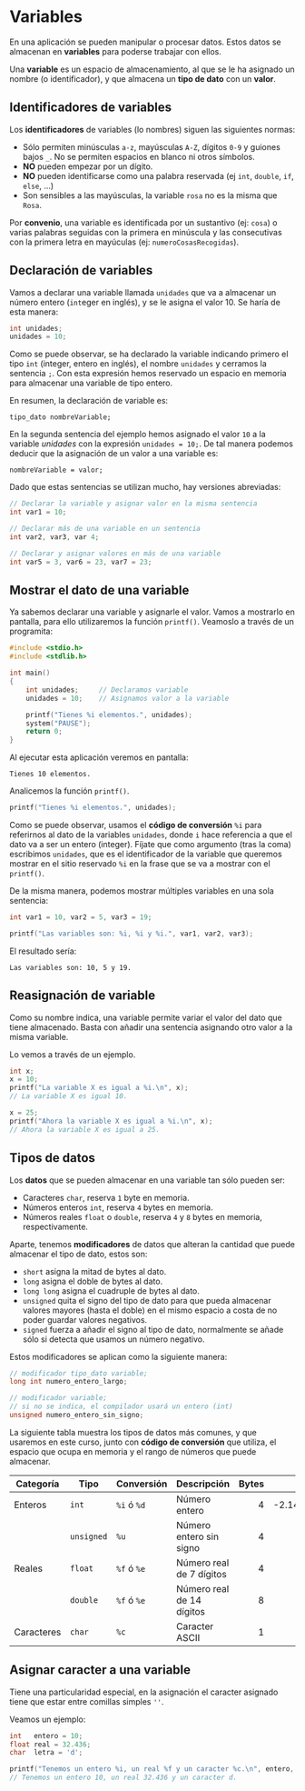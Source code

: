 # Variables

En una aplicación se pueden manipular o procesar datos. Estos datos se almacenan en **variables** para poderse trabajar con ellos.

Una **variable** es un espacio de almacenamiento, al que se le ha asignado un nombre (o identificador), y que almacena un **tipo de dato** con un **valor**.

## Identificadores de variables

Los **identificadores** de variables (lo nombres) siguen las siguientes normas:

- Sólo permiten minúsculas `a-z`, mayúsculas `A-Z`, dígitos `0-9` y guiones bajos `_`. No se permiten espacios en blanco ni otros símbolos.
- **NO** pueden empezar por un dígito.
- **NO** pueden identificarse como una palabra reservada (ej `int`, `double`, `if`, `else`, ...)
- Son sensibles a las mayúsculas, la variable `rosa` no es la misma que `Rosa`.

Por **convenio**, una variable es identificada por un sustantivo (ej: `cosa`) o varias palabras seguidas con la primera en minúscula y las consecutivas con la primera letra en mayúculas (ej: `numeroCosasRecogidas`).


## Declaración de variables

Vamos a declarar una variable llamada `unidades` que va a almacenar un número entero (`int`eger en inglés), y se le asigna el valor 10. Se haría de esta manera:

```c
int unidades;
unidades = 10;
```

Como se puede observar, se ha declarado la variable indicando primero el tipo `int` (integer, entero en inglés), el nombre `unidades` y cerramos la sentencia `;`. Con esta expresión hemos reservado un espacio en memoria para almacenar una variable de tipo entero.

En resumen, la declaración de variable es:

```
tipo_dato nombreVariable;
```

En la segunda sentencia del ejemplo hemos asignado el valor `10` a la variable *unidades* con la expresión `unidades = 10;`. De tal manera podemos deducir que la asignación de un valor a una variable es:

```
nombreVariable = valor;
```

Dado que estas sentencias se utilizan mucho, hay versiones abreviadas:

```c
// Declarar la variable y asignar valor en la misma sentencia
int var1 = 10;

// Declarar más de una variable en un sentencia
int var2, var3, var 4;

// Declarar y asignar valores en más de una variable
int var5 = 3, var6 = 23, var7 = 23;
```

## Mostrar el dato de una variable

Ya sabemos declarar una variable y asignarle el valor. Vamos a mostrarlo en pantalla, para ello utilizaremos la función `printf()`. Veamoslo a  través de un programita:

```c
#include <stdio.h>
#include <stdlib.h>

int main()
{
    int unidades;     // Declaramos variable
    unidades = 10;    // Asignamos valor a la variable

    printf("Tienes %i elementos.", unidades);
    system("PAUSE");
    return 0;
}
```

Al ejecutar esta aplicación veremos en pantalla:

```
Tienes 10 elementos.
```

Analicemos la función `printf()`.

```c
printf("Tienes %i elementos.", unidades);
```

Como se puede observar, usamos el **código de conversión** `%i` para referirnos al dato de la variables `unidades`, donde `i` hace referencia a que el dato va a ser un entero (integer). Fíjate que como argumento (tras la coma) escribimos `unidades`, que es el identificador de la variable que queremos mostrar en el sitio reservado `%i` en la frase que se va a mostrar con el `printf()`.

De la misma manera, podemos mostrar múltiples variables en una sola sentencia:

```c
int var1 = 10, var2 = 5, var3 = 19;

printf("Las variables son: %i, %i y %i.", var1, var2, var3);
```

El resultado sería:

```
Las variables son: 10, 5 y 19.
```

## Reasignación de variable

Como su nombre indica, una variable permite variar el valor del dato que tiene almacenado. Basta con añadir una sentencia asignando otro valor a la misma variable.

Lo vemos a través de un ejemplo.

```c
int x;
x = 10;
printf("La variable X es igual a %i.\n", x);
// La variable X es igual 10.

x = 25;
printf("Ahora la variable X es igual a %i.\n", x);
// Ahora la variable X es igual a 25.
```

## Tipos de datos

Los **datos** que se pueden almacenar en una variable tan sólo pueden ser:

- Caracteres `char`, reserva `1` byte en memoria.
- Números enteros `int`, reserva `4` bytes en memoria.
- Números reales `float` o `double`, reserva `4` y `8` bytes en memoria, respectivamente.

Aparte, tenemos **modificadores** de datos que alteran la cantidad que puede almacenar el tipo de dato, estos son:

- `short` asigna la mitad de bytes al dato.
- `long` asigna el doble de bytes al dato.
- `long long` asigna el cuadruple de bytes al dato.
- `unsigned` quita el signo del tipo de dato para que pueda almacenar valores mayores (hasta el doble) en el mismo espacio a costa de no poder guardar valores negativos.
- `signed` fuerza a añadir el signo al tipo de dato, normalmente se añade sólo si detecta que usamos un número negativo.

Estos modificadores se aplican como la siguiente manera:

```c
// modificador tipo_dato variable;
long int numero_entero_largo;

// modificador variable;
// si no se indica, el compilador usará un entero (int)
unsigned numero_entero_sin_signo;
```

La siguiente tabla muestra los tipos de datos más comunes, y que usaremos en este curso, junto con **código de conversión** que utiliza, el espacio que ocupa en memoria y el rango de números que puede almacenar.

| Categoría | Tipo | Conversión | Descripción | Bytes | Mínimo | Máximo |
|-----------|------|------------|-------------|------:|-------:|-------:|
| Enteros | `int`    | `%i` ó `%d` | Número entero   | 4 | -2.147.483.647 | 2.147.483.647 |
|         | `unsigned` | `%u`  | Número entero sin signo | 4 | 0 | 4.294.967.295 |
| Reales | `float`  | `%f` ó `%e` | Número real de 7 dígitos | 4 | 3.4e38 | 3.4e38 |
|        | `double` | `%f` ó `%e` | Número real de 14 dígitos | 8 | 1.7e308 | 1.7e308 |
| Caracteres | `char` | `%c` | Caracter ASCII | 1 | -128 | 127 |

## Asignar caracter a una variable

Tiene una particularidad especial, en la asignación el caracter asignado tiene que estar entre comillas simples `''`.

Veamos un ejemplo:

```c
int   entero = 10;
float real = 32.436;
char  letra = 'd';

printf("Tenemos un entero %i, un real %f y un caracter %c.\n", entero, real, letra);
// Tenemos un entero 10, un real 32.436 y un caracter d.
```
